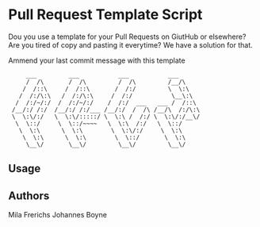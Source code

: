# Pull Request Template Script

Dou you use a template for your Pull Requests on GiutHub or elsewhere?
Are you tired of copy and pasting it everytime?
We have a solution for that.

Ammend your last commit message with this template
```
     ___         ___           ___           ___     
     /  /\       /  /\         /  /\         /__/\    
    /  /::\     /  /::\       /  /:/         \  \:\   
   /  /:/\:\   /  /:/\:\     /  /:/           \__\:\  
  /  /:/~/:/  /  /:/~/:/    /  /:/  ___   ___ /  /::\ 
 /__/:/ /:/  /__/:/ /:/___ /__/:/  /  /\ /__/\  /:/\:\
 \  \:\/:/   \  \:\/:::::/ \  \:\ /  /:/ \  \:\/:/__\/
  \  \::/     \  \::/~~~~   \  \:\  /:/   \  \::/     
   \  \:\      \  \:\        \  \:\/:/     \  \:\     
    \  \:\      \  \:\        \  \::/       \  \:\    
     \__\/       \__\/         \__\/         \__\/    
````

## Usage 

## Authors

Mila Frerichs
Johannes Boyne

